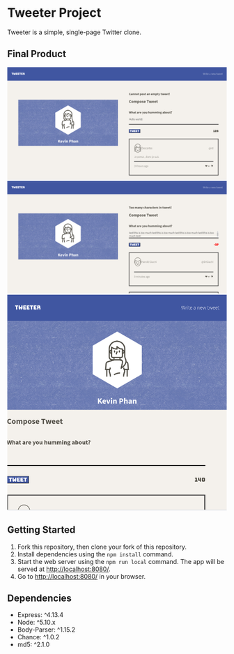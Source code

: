 # Tweeter Project

Tweeter is a simple, single-page Twitter clone.

## Final Product

!["Screenshot of Tweeter App"](https://github.com/dattphan15/tweeter/blob/master/docs/New-Tweet.png)
!["Screenshot of Tweet Validation"](https://github.com/dattphan15/tweeter/blob/master/docs/Tweet-Validation.png)
!["Screenshot of Tweeter on Tablet Devices"](https://github.com/dattphan15/tweeter/blob/master/docs/Tweeter-Tablet.png)

## Getting Started

1. Fork this repository, then clone your fork of this repository.
2. Install dependencies using the `npm install` command.
3. Start the web server using the `npm run local` command. The app will be served at <http://localhost:8080/>.
4. Go to <http://localhost:8080/> in your browser.

## Dependencies

- Express: ^4.13.4
- Node: ^5.10.x
- Body-Parser: ^1.15.2
- Chance: ^1.0.2
- md5: ^2.1.0
